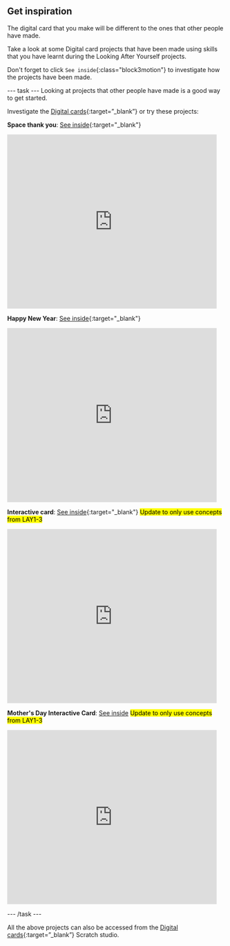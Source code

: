 ## Get inspiration
The digital card that you make will be different to the ones that other people have made. 

Take a look at some Digital card projects that have been made using skills that you have learnt during the Looking After Yourself projects.

Don't forget to click `See inside`{:class="block3motion"} to investigate how the projects have been made.

--- task ---
Looking at projects that other people have made is a good way to get started. 

Investigate the [Digital cards](https://scratch.mit.edu/studios/27073994){:target=”_blank”} or try these projects:

**Space thank you**: [See inside](https://scratch.mit.edu/projects/456062813/editor){:target="_blank"}

<div class="scratch-preview">
  <iframe src="https://scratch.mit.edu/projects/456062813/embed" allowtransparency="true" width="485" height="402" frameborder="0" scrolling="no" allowfullscreen></iframe>
</div>

**Happy New Year**: [See inside](https://scratch.mit.edu/projects/455910740/editor){:target="_blank"}
<div class="scratch-preview">
  <iframe src="https://scratch.mit.edu/projects/455910740/embed" allowtransparency="true" width="485" height="402" frameborder="0" scrolling="no" allowfullscreen></iframe>
</div>

**Interactive card**: [See inside](https://scratch.mit.edu/projects/72110460/editor){:target="_blank"}
<mark>Update to only use concepts from LAY1-3</mark>
<div class="scratch-preview">
  <iframe src="https://scratch.mit.edu/projects/72110460/embed" allowtransparency="true" width="485" height="402" frameborder="0" scrolling="no" allowfullscreen></iframe>
</div>

**Mother's Day Interactive Card**: [See inside](https://scratch.mit.edu/projects/61339728/editor)
<mark>Update to only use concepts from LAY1-3</mark>
<div class="scratch-preview">
  <iframe src="https://scratch.mit.edu/projects/61339728/embed" allowtransparency="true" width="485" height="402" frameborder="0" scrolling="no" allowfullscreen></iframe>
</div>

--- /task ---

All the above projects can also be accessed from the [Digital cards](https://scratch.mit.edu/studios/27073994){:target=”_blank”} Scratch studio. 

